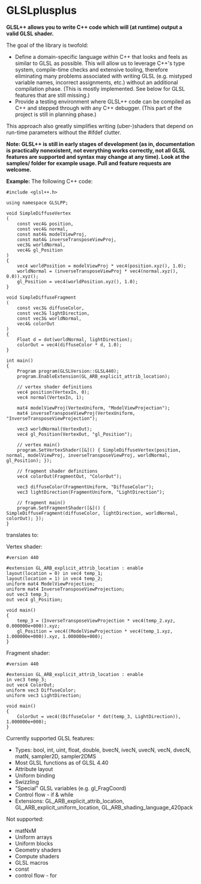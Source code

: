 GLSLplusplus
============

**GLSL++ allows you to write C++ code which will (at runtime) output a valid GLSL shader.**

The goal of the library is twofold:
- Define a domain-specific language within C++ that looks and feels as similar to GLSL as possible. This will allow us  to leverage C++'s type system, compile-time checks and extensive tooling, therefore eliminating many problems associated with writing GLSL (e.g. mistyped variable names, incorrect assignments, etc.) without an additional compilation phase. (This is mostly implemented. See below for GLSL features that are still missing.)
- Provide a testing environment where GLSL++ code can be compiled as C++ and stepped through with any C++ debugger. (This part of the project is still in planning phase.)

This approach also greatly simplifies writing (uber-)shaders that depend on run-time parameters without the #ifdef clutter.

**Note: GLSL++ is still in early stages of development (as in, documentation is practically nonexistent, not everything works correctly, not all GLSL features are supported and syntax may change at any time). Look at the samples/ folder for example usage. Pull and feature requests are welcome.**

**Example:**
The following C++ code:

```
#include <glsl++.h>

using namespace GLSLPP;

void SimpleDiffuseVertex
(
	const vec4& position,
	const vec4& normal,
	const mat4& modelViewProj,
	const mat4& inverseTransposeViewProj,
	vec3& worldNormal,
	vec4& gl_Position
)
{
	vec4 worldPosition = modelViewProj * vec4(position.xyz(), 1.0);
	worldNormal = (inverseTransposeViewProj * vec4(normal.xyz(), 0.0)).xyz();
	gl_Position = vec4(worldPosition.xyz(), 1.0);
}

void SimpleDiffuseFragment
(
	const vec3& diffuseColor,
	const vec3& lightDirection,
	const vec3& worldNormal,
	vec4& colorOut
)
{
	Float d = dot(worldNormal, lightDirection);
	colorOut = vec4(diffuseColor * d, 1.0);
}

int main()
{
	Program program(GLSLVersion::GLSL440);
	program.EnableExtension(GL_ARB_explicit_attrib_location);

	// vertex shader definitions
	vec4 position(VertexIn, 0);
	vec4 normal(VertexIn, 1);

	mat4 modelViewProj(VertexUniform, "ModelViewProjection");
	mat4 inverseTransposeViewProj(VertexUniform, "InverseTransposeViewProjection");

	vec3 worldNormal(VertexOut);
	vec4 gl_Position(VertexOut, "gl_Position");

	// vertex main()
	program.SetVertexShader([&]() { SimpleDiffuseVertex(position, normal, modelViewProj, inverseTransposeViewProj, worldNormal, gl_Position); });

	// fragment shader definitions
	vec4 colorOut(FragmentOut, "ColorOut");

	vec3 diffuseColor(FragmentUniform, "DiffuseColor");
	vec3 lightDirection(FragmentUniform, "LightDirection");

	// fragment main()
	program.SetFragmentShader([&]() { SimpleDiffuseFragment(diffuseColor, lightDirection, worldNormal, colorOut); });
}
```

translates to:

Vertex shader:
```
#version 440

#extension GL_ARB_explicit_attrib_location : enable
layout(location = 0) in vec4 temp_1;
layout(location = 1) in vec4 temp_2;
uniform mat4 ModelViewProjection;
uniform mat4 InverseTransposeViewProjection;
out vec3 temp_3;
out vec4 gl_Position;

void main()
{
    temp_3 = (InverseTransposeViewProjection * vec4(temp_2.xyz, 0.000000e+000)).xyz;
    gl_Position = vec4((ModelViewProjection * vec4(temp_1.xyz, 1.000000e+000)).xyz, 1.000000e+000);
}
```

Fragment shader:
```
#version 440

#extension GL_ARB_explicit_attrib_location : enable
in vec3 temp_3;
out vec4 ColorOut;
uniform vec3 DiffuseColor;
uniform vec3 LightDirection;

void main()
{
    ColorOut = vec4((DiffuseColor * dot(temp_3, LightDirection)), 1.000000e+000);
}
```

Currently supported GLSL features:
* Types: bool, int, uint, float, double, bvecN, ivecN, uvecN, vecN, dvecN, matN, sampler2D, sampler2DMS
* Most GLSL functions as of GLSL 4.40
* Attribute layout
* Uniform binding
* Swizzling
* "Special" GLSL variables (e.g. gl_FragCoord)
* Control flow - if & while
* Extensions: GL_ARB_explicit_attrib_location, GL_ARB_explicit_uniform_location, GL_ARB_shading_language_420pack

Not supported:
* matNxM
* Uniform arrays
* Uniform blocks
* Geometry shaders
* Compute shaders
* GLSL macros
* const
* control flow - for
